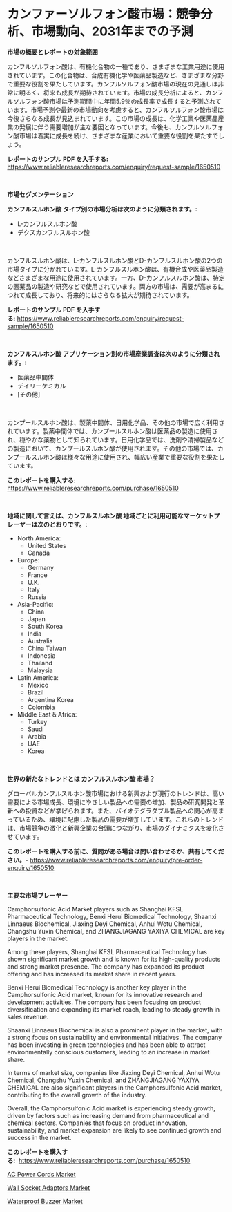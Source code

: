 <p><h1>カンファーソルフォン酸市場：競争分析、市場動向、2031年までの予測</h1></p><p><strong>市場の概要とレポートの対象範囲</strong></p>
<p><p>カンフルソルフォン酸は、有機化合物の一種であり、さまざまな工業用途に使用されています。この化合物は、合成有機化学や医薬品製造など、さまざまな分野で重要な役割を果たしています。カンフルソルフォン酸市場の現在の見通しは非常に明るく、将来も成長が期待されています。市場の成長分析によると、カンフルソルフォン酸市場は予測期間中に年間5.9％の成長率で成長すると予測されています。市場予測や最新の市場動向を考慮すると、カンフルソルフォン酸市場は今後さらなる成長が見込まれています。この市場の成長は、化学工業や医薬品産業の発展に伴う需要増加が主な要因となっています。今後も、カンフルソルフォン酸市場は着実に成長を続け、さまざまな産業において重要な役割を果たすでしょう。</p></p>
<p><strong>レポートのサンプル PDF を入手する:</strong> <a href="https://www.reliableresearchreports.com/enquiry/request-sample/1650510">https://www.reliableresearchreports.com/enquiry/request-sample/1650510</a></p>
<p>&nbsp;</p>
<p><strong>市場セグメンテーション</strong></p>
<p><strong>カンフルスルホン酸 タイプ別の市場分析は次のように分類されます。:</strong></p>
<p><ul><li>L-カンフルスルホン酸</li><li>デクスカンフルスルホン酸</li></ul></p>
<p>&nbsp;</p>
<p><p>カンフルスルホン酸は、L-カンフルスルホン酸とD-カンフルスルホン酸の2つの市場タイプに分かれています。L-カンフルスルホン酸は、有機合成や医薬品製造などさまざまな用途に使用されています。一方、D-カンフルスルホン酸は、特定の医薬品の製造や研究などで使用されています。両方の市場は、需要が高まるにつれて成長しており、将来的にはさらなる拡大が期待されています。</p></p>
<p><strong>レポートのサンプル PDF を入手する:</strong>&nbsp;<a href="https://www.reliableresearchreports.com/enquiry/request-sample/1650510">https://www.reliableresearchreports.com/enquiry/request-sample/1650510</a></p>
<p>&nbsp;</p>
<p><strong> カンフルスルホン酸 アプリケーション別の市場産業調査は次のように分類されます。:</strong></p>
<p><ul><li>医薬品中間体</li><li>デイリーケミカル</li><li>[その他]</li></ul></p>
<p>&nbsp;</p>
<p><p>カンプールスルホン酸は、製薬中間体、日用化学品、その他の市場で広く利用されています。製薬中間体では、カンプールスルホン酸は医薬品の製造に使用され、穏やかな薬物として知られています。日用化学品では、洗剤や清掃製品などの製造において、カンプールスルホン酸が使用されます。その他の市場では、カンプールスルホン酸は様々な用途に使用され、幅広い産業で重要な役割を果たしています。</p></p>
<p><strong>このレポートを購入する:</strong>&nbsp; <a href="https://www.reliableresearchreports.com/purchase/1650510">https://www.reliableresearchreports.com/purchase/1650510</a></p>
<p>&nbsp;</p>
<p><strong>地域に関して言えば、カンフルスルホン酸 地域ごとに利用可能なマーケットプレーヤーは次のとおりです。:</strong></p>
<p><ul>
    <li>
        North America:
        <ul>
            <li>United States</li>
            <li>Canada</li>
        </ul>
    </li>
    <li>
        Europe:
        <ul>
            <li>Germany</li>
            <li>France</li>
            <li>U.K.</li>
            <li>Italy</li>
            <li>Russia</li>
        </ul>
    </li>
    <li>
        Asia-Pacific:
        <ul>
            <li>China</li>
            <li>Japan</li>
            <li>South Korea</li>
            <li>India</li>
            <li>Australia</li>
            <li>China Taiwan</li>
            <li>Indonesia</li>
            <li>Thailand</li>
            <li>Malaysia</li>
        </ul>
    </li>
    <li>
        Latin America:
        <ul>
            <li>Mexico</li>
            <li>Brazil</li>
            <li>Argentina Korea</li>
            <li>Colombia</li>
        </ul>
    </li>
    <li>
        Middle East & Africa:
        <ul>
            <li>Turkey</li>
            <li>Saudi</li>
            <li>Arabia</li>
            <li>UAE</li>
            <li>Korea</li>
        </ul>
    </li>
    </ul></p>
<p>&nbsp;</p>
<p><strong>世界の新たなトレンドとは カンフルスルホン酸 市場？</strong></p>
<p><p>グローバルカンフルスルホン酸市場における新興および現行のトレンドは、高い需要による市場成長、環境にやさしい製品への需要の増加、製品の研究開発と革新への投資などが挙げられます。また、バイオデグラダブル製品への関心が高まっているため、環境に配慮した製品の需要が増加しています。これらのトレンドは、市場競争の激化と新興企業の台頭につながり、市場のダイナミクスを変化させています。</p></p>
<p><strong>このレポートを購入する前に、質問がある場合は問い合わせるか、共有してください。</strong>- <a href="https://www.reliableresearchreports.com/enquiry/pre-order-enquiry/1650510">https://www.reliableresearchreports.com/enquiry/pre-order-enquiry/1650510</a></p>
<p>&nbsp;</p>
<p><strong>主要な市場プレーヤー</strong></p>
<p><p>Camphorsulfonic Acid Market players such as Shanghai KFSL Pharmaceutical Technology, Benxi Herui Biomedical Technology, Shaanxi Linnaeus Biochemical, Jiaxing Deyi Chemical, Anhui Wotu Chemical, Changshu Yuxin Chemical, and ZHANGJIAGANG YAXIYA CHEMICAL are key players in the market.</p><p>Among these players, Shanghai KFSL Pharmaceutical Technology has shown significant market growth and is known for its high-quality products and strong market presence. The company has expanded its product offering and has increased its market share in recent years.</p><p>Benxi Herui Biomedical Technology is another key player in the Camphorsulfonic Acid market, known for its innovative research and development activities. The company has been focusing on product diversification and expanding its market reach, leading to steady growth in sales revenue.</p><p>Shaanxi Linnaeus Biochemical is also a prominent player in the market, with a strong focus on sustainability and environmental initiatives. The company has been investing in green technologies and has been able to attract environmentally conscious customers, leading to an increase in market share.</p><p>In terms of market size, companies like Jiaxing Deyi Chemical, Anhui Wotu Chemical, Changshu Yuxin Chemical, and ZHANGJIAGANG YAXIYA CHEMICAL are also significant players in the Camphorsulfonic Acid market, contributing to the overall growth of the industry.</p><p>Overall, the Camphorsulfonic Acid market is experiencing steady growth, driven by factors such as increasing demand from pharmaceutical and chemical sectors. Companies that focus on product innovation, sustainability, and market expansion are likely to see continued growth and success in the market.</p></p>
<p><strong>このレポートを購入する:</strong>&nbsp;&nbsp;<a href="https://www.reliableresearchreports.com/purchase/1650510">https://www.reliableresearchreports.com/purchase/1650510</a></p>
<p><p><a href="https://github.com/nancykennedykellievqfqt2/Market-Research-Report-List-1/blob/main/ac-power-cords-market.md">AC Power Cords Market</a></p><p><a href="https://github.com/NorbertYates/Market-Research-Report-List-4/blob/main/wall-socket-adaptors-market.md">Wall Socket Adaptors Market</a></p><p><a href="https://github.com/seekum/Market-Research-Report-List-1/blob/main/waterproof-buzzer-market.md">Waterproof Buzzer Market</a></p></p>